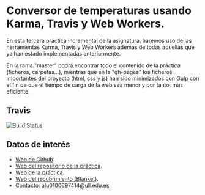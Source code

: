 # Conversor de temperaturas usando Karma, Travis y Web Workers.

En esta tercera práctica incremental de la asignatura, haremos uso de las herramientas Karma, Travis y Web Workers además de todas aquellas que ya han estado implementadas anteriormente.

En la rama "master" podrá encontrar todo el contenido de la práctica (ficheros, carpetas...), mientras que en la "gh-pages" los ficheros importantes del proyecto (html, css y js) han sido minimizados con Gulp con el fin de que el tiempo de carga de la web sea menor y por tanto, mas eficiente.

## Travis

[![Build Status](https://travis-ci.org/alu0100697414/pr3_STW.svg?branch=master)](https://travis-ci.org/alu0100697414/pr3_STW)

## Datos de interés

- [Web de Github](http://alu0100697414.github.io/).
- [Web del repositorio de la práctica](https://github.com/alu0100697414/pr3_STW/tree/master).
- [Web de la práctica](http://alu0100697414.github.io/pr3_STW/).
- [Web del recubrimiento (Blanket)](http://alu0100697414.github.io/pr3_STW/test/test_blanket.html).
- Contacto: alu0100697414@ull.edu.es
